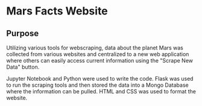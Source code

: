 # Mars Facts Website

## Purpose

Utilizing various tools for webscraping, data about the planet Mars was collected from various websites and centralized to a new web application where others can easily access current information using the "Scrape New Data" button. 

Jupyter Notebook and Python were used to write the code. Flask was used to run the scraping tools and then stored the data into a Mongo Database where the information can be pulled. HTML and CSS was used to format the website.
